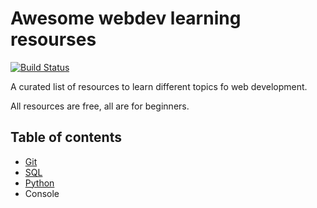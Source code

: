 # Awesome webdev learning resourses

[![Build Status](https://travis-ci.org/Melevir/awesome-webdev-learning.svg?branch=master)](https://travis-ci.org/Melevir/awesome-webdev-learning)

A curated list of resources to learn different topics fo web development.

All resources are free, all are for beginners.

## Table of contents

- [Git](https://github.com/Melevir/awesome-webdev-learning/blob/master/topics/git.md)
- [SQL](https://github.com/Melevir/awesome-webdev-learning/blob/master/topics/sql.md)
- [Python](https://github.com/Melevir/awesome-webdev-learning/blob/master/topics/python.md)
- Console
